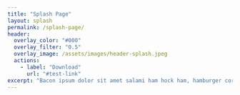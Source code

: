 ```yaml
---
title: "Splash Page"
layout: splash
permalink: /splash-page/
header:
  overlay_color: "#000"
  overlay_filter: "0.5"
  overlay_image: /assets/images/header-splash.jpeg
  actions:
    - label: "Download"
      url: "#test-link"
excerpt: "Bacon ipsum dolor sit amet salami ham hock ham, hamburger corned beef short ribs kielbasa biltong t-bone drumstick tri-tip tail sirloin pork chop."
---
```

